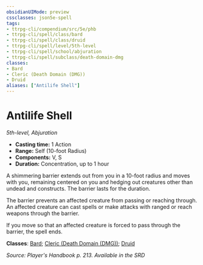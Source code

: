 ```yaml
---
obsidianUIMode: preview
cssclasses: json5e-spell
tags:
- ttrpg-cli/compendium/src/5e/phb
- ttrpg-cli/spell/class/bard
- ttrpg-cli/spell/class/druid
- ttrpg-cli/spell/level/5th-level
- ttrpg-cli/spell/school/abjuration
- ttrpg-cli/spell/subclass/death-domain-dmg
classes:
- Bard
- Cleric (Death Domain (DMG))
- Druid
aliases: ["Antilife Shell"]
---
```

# Antilife Shell
*5th-level, Abjuration*  


- **Casting time:** 1 Action
- **Range:** Self (10-foot Radius)
- **Components:** V, S
- **Duration:** Concentration, up to 1 hour

A shimmering barrier extends out from you in a 10-foot radius and moves with you, remaining centered on you and hedging out creatures other than undead and constructs. The barrier lasts for the duration.

The barrier prevents an affected creature from passing or reaching through. An affected creature can cast spells or make attacks with ranged or reach weapons through the barrier.

If you move so that an affected creature is forced to pass through the barrier, the spell ends.

**Classes**: [Bard](3-Mechanics/CLI/lists/list-spells-classes-bard.md); [Cleric (Death Domain (DMG))](3-Mechanics/CLI/lists/list-spells-classes-cleric-death-domain-dmg.md "subclass=DMG"); [Druid](3-Mechanics/CLI/lists/list-spells-classes-druid.md)

*Source: Player's Handbook p. 213. Available in the <span title='Systems Reference Document (5.1)'>SRD</span>*
